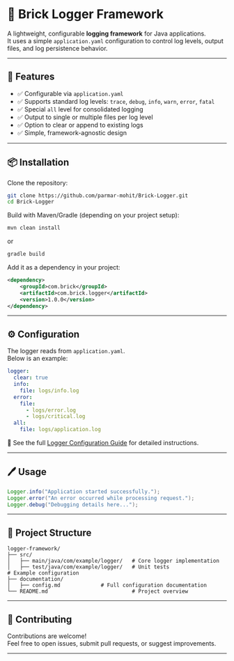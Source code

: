# 📝 Brick Logger Framework

A lightweight, configurable **logging framework** for Java applications.  
It uses a simple `application.yaml` configuration to control log levels, output files, and log persistence behavior.

---

## 🚀 Features

- ✅ Configurable via `application.yaml`
- ✅ Supports standard log levels: `trace`, `debug`, `info`, `warn`, `error`, `fatal`
- ✅ Special `all` level for consolidated logging
- ✅ Output to single or multiple files per log level
- ✅ Option to clear or append to existing logs
- ✅ Simple, framework-agnostic design

---

## 📦 Installation

Clone the repository:

```bash
git clone https://github.com/parmar-mohit/Brick-Logger.git
cd Brick-Logger
```

Build with Maven/Gradle (depending on your project setup):

```bash
mvn clean install
```

or

```bash
gradle build
```

Add it as a dependency in your project:

```xml
<dependency>
    <groupId>com.brick</groupId>
    <artifactId>com.brick.logger</artifactId>
    <version>1.0.0</version>
</dependency>
```

---

## ⚙️ Configuration

The logger reads from `application.yaml`.  
Below is an example:

```yaml
logger:
  clear: true
  info:
    file: logs/info.log
  error:
    file: 
      - logs/error.log
      - logs/critical.log
  all:
    file: logs/application.log
```

📖 See the full [Logger Configuration Guide](logger_configuration.md) for detailed instructions.

---

## 🖊️ Usage

```java
Logger.info("Application started successfully.");
Logger.error("An error occurred while processing request.");
Logger.debug("Debugging details here...");
```

---

## 📂 Project Structure

```
logger-framework/
├── src/
│   ├── main/java/com/example/logger/   # Core logger implementation
│   ├── test/java/com/example/logger/   # Unit tests                   # Example configuration
├── documentation/
│   ├── config.md             # Full configuration documentation
└── README.md                           # Project overview
```

---

## 🤝 Contributing

Contributions are welcome!  
Feel free to open issues, submit pull requests, or suggest improvements.

---

